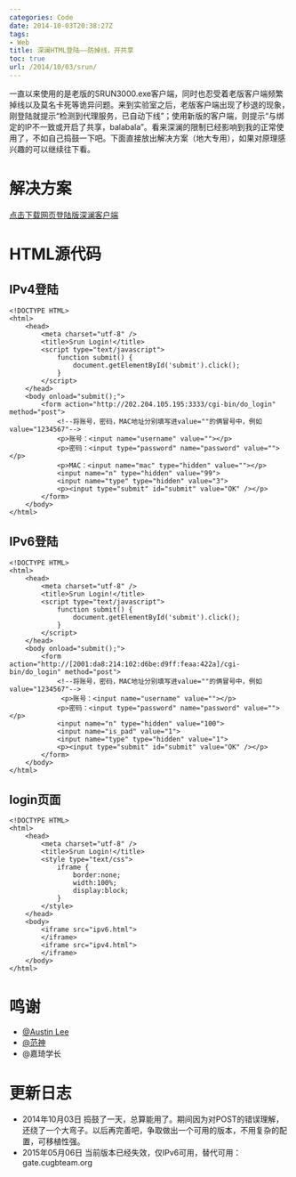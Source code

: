```yaml
---
categories: Code
date: 2014-10-03T20:38:27Z
tags:
- Web
title: 深澜HTML登陆——防掉线，开共享
toc: true
url: /2014/10/03/srun/
---
```


一直以来使用的是老版的SRUN3000.exe客户端，同时也忍受着老版客户端频繁掉线以及莫名卡死等诡异问题。来到实验室之后，老版客户端出现了秒退的现象，刚登陆就提示“检测到代理服务，已自动下线”；使用新版的客户端，则提示“与绑定的IP不一致或开启了共享，balabala”。看来深澜的限制已经影响到我的正常使用了，不如自己捣鼓一下吧。下面直接放出解决方案（地大专用），如果对原理感兴趣的可以继续往下看。

<!--more-->

# 解决方案
[点击下载网页登陆版深澜客户端](http://pan.baidu.com/s/1eQgo9bG)

# HTML源代码
## IPv4登陆

```
<!DOCTYPE HTML>
<html>
	<head>
    	<meta charset="utf-8" />
    	<title>Srun Login!</title>
        <script type="text/javascript">
			function submit() {
				document.getElementById('submit').click();
			}
        </script>
    </head>
    <body onload="submit();">
        <form action="http://202.204.105.195:3333/cgi-bin/do_login" method="post">
            <!--将账号，密码，MAC地址分别填写进value=""的俩冒号中，例如value="1234567"-->
            <p>账号：<input name="username" value=""></p>
            <p>密码：<input type="password" name="password" value=""></p>
            <p>MAC：<input name="mac" type="hidden" value=""></p>
            <input name="n" type="hidden" value="99">
            <input name="type" type="hidden" value="3">
            <p><input type="submit" id="submit" value="OK" /></p>
        </form>
    </body>
</html>

```
## IPv6登陆

```
<!DOCTYPE HTML>
<html>
	<head>
    	<meta charset="utf-8" />
    	<title>Srun Login!</title>
        <script type="text/javascript">
			function submit() {
				document.getElementById('submit').click();
			}
        </script>
    </head>
    <body onload="submit();">
        <form action="http://[2001:da8:214:102:d6be:d9ff:feaa:422a]/cgi-bin/do_login" method="post">
            <!--将账号，密码，MAC地址分别填写进value=""的俩冒号中，例如value="1234567"-->
             <p>账号：<input name="username" value=""></p>
            <p>密码：<input type="password" name="password" value=""></p>
            <input name="n" type="hidden" value="100">
            <input name="is_pad" value="1">
            <input name="type" type="hidden" value="1">
            <p><input type="submit" id="submit" value="OK" /></p>
        </form>
    </body>
</html>

```
## login页面

```
<!DOCTYPE HTML>
<html>
	<head>
    	<meta charset="utf-8" />
    	<title>Srun Login!</title>
        <style type="text/css">
			iframe {
				border:none;
				width:100%;
				display:block;
			}
		</style>
    </head>
    <body>
        <iframe src="ipv6.html">
        </iframe>
        <iframe src="ipv4.html">
        </iframe>
    </body>
</html>

```

# 鸣谢
- [@Austin Lee](http://imnerd.org/srun-login-by-html.html)
- [@范神](http://www.freemeepo.com/)
- @嘉琦学长

# 更新日志
- 2014年10月03日 捣鼓了一天，总算能用了。期间因为对POST的错误理解，还绕了一个大弯子。以后再完善吧，争取做出一个可用的版本，不用复杂的配置，可移植性强。
- 2015年05月06日 当前版本已经失效，仅IPv6可用，替代可用：gate.cugbteam.org